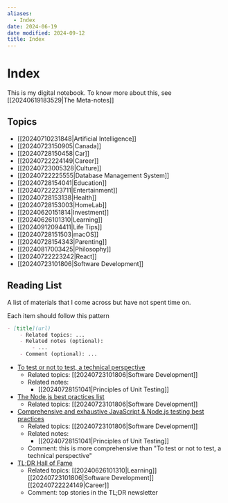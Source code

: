 ```yaml
---
aliases:
  - Index
date: 2024-06-19
date modified: 2024-09-12
title: Index
---
```


# Index

This is my digital notebook. To know more about this, see [[20240619183529|The Meta-notes]]

## Topics

- [[20240710231848|Artificial Intelligence]]
- [[20240723150905|Canada]]
- [[20240728150458|Car]]
- [[20240722224149|Career]]
- [[20240723005328|Culture]]
- [[20240722225555|Database Management System]]
- [[20240728154041|Education]]
- [[20240722223711|Entertainment]]
- [[20240728153138|Health]]
- [[20240728153003|HomeLab]]
- [[20240620151814|Investment]]
- [[20240626101310|Learning]]
- [[20240912094411|Life Tips]]
- [[20240728151503|macOS]]
- [[20240728154343|Parenting]]
- [[20240817003425|Philosophy]]
- [[20240722223242|React]]
- [[20240723101806|Software Development]]

## Reading List

A list of materials that I come across but have not spent time on.

Each item should follow this pattern

```markdown
- [title](url)
	- Related topics: ...
	- Related notes (optional):
		- ...
	- Comment (optional): ... 
```

- [To test or not to test, a technical perspective](https://web.dev/ta-what-to-test/?utm_source=tldrwebdev)
	- Related topics: [[20240723101806|Software Development]]
	- Related notes:
		- [[20240728151041|Principles of Unit Testing]]
- [The Node.js best practices list](https://github.com/goldbergyoni/nodebestpractices)
	- Related topics: [[20240723101806|Software Development]]
- [Comprehensive and exhaustive JavaScript & Node.js testing best practices](https://github.com/goldbergyoni/javascript-testing-best-practices)
	- Related topics: [[20240723101806|Software Development]]
	- Related notes:
		- [[20240728151041|Principles of Unit Testing]]
	- Comment: this is more comprehensive than "To test or not to test, a technical perspective"
- [TL;DR Hall of Fame](https://pickle-cosmonaut-ad7.notion.site/TLDR-Hall-of-Fame-668b8f19afdf45be88e46e980655da36)
	- Related topics: [[20240626101310|Learning]] [[20240723101806|Software Development]] [[20240722224149|Career]]
	- Comment: top stories in the TL;DR newsletter
